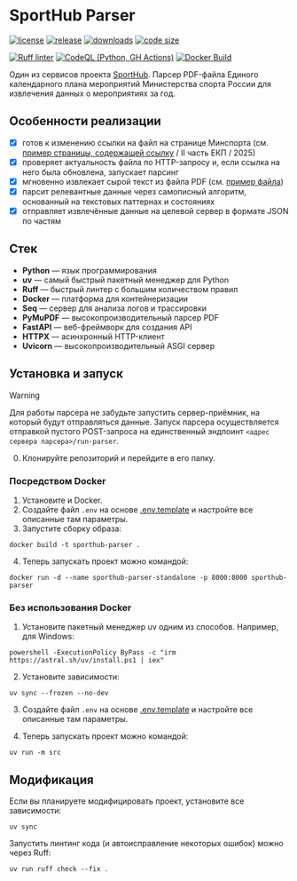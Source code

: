 # SportHub Parser

[![license](https://img.shields.io/github/license/code-418-dpr/SportHub-parser)](https://opensource.org/licenses/MIT)
[![release](https://img.shields.io/github/v/release/code-418-dpr/SportHub-parser?include_prereleases)](https://github.com/code-418-dpr/SportHub-parser/releases)
[![downloads](https://img.shields.io/github/downloads/code-418-dpr/SportHub-parser/total)](https://github.com/code-418-dpr/SportHub-parser/releases)
[![code size](https://img.shields.io/github/languages/code-size/code-418-dpr/SportHub-parser.svg)](https://github.com/code-418-dpr/SportHub-parser)

[![Ruff linter](https://github.com/code-418-dpr/SportHub-parser/actions/workflows/linter.yaml/badge.svg)](https://github.com/code-418-dpr/SportHub-parser/actions/workflows/linter.yaml)
[![CodeQL (Python, GH Actions)](https://github.com/code-418-dpr/SportHub-parser/actions/workflows/codeql.yaml/badge.svg)](https://github.com/code-418-dpr/SportHub-parser/actions/workflows/codeql.yaml)
[![Docker Build](https://github.com/code-418-dpr/SportHub-parser/actions/workflows/docker.yaml/badge.svg)](https://github.com/code-418-dpr/SportHub-parser/actions/workflows/docker.yaml)

Один из сервисов проекта [SportHub](https://github.com/code-418-dpr/SportHub). Парсер PDF-файла Единого календарного
плана мероприятий Министерства спорта России для извлечения данных о мероприятиях за год.

## Особенности реализации

- [x] готов к изменению ссылки на файл на странице Минспорта (см.
  [пример страницы, содержащей ссылку](https://www.minsport.gov.ru/activity/government-regulation/edinyj-kalendarnyj-plan/)
  / II часть ЕКП / 2025)
- [x] проверяет актуальность файла по HTTP-запросу и, если ссылка на него была обновлена, запускает парсинг
- [x] мгновенно извлекает сырой текст из файла PDF (см. [пример файла](./tmp.example/table.pdf))
- [x] парсит релевантные данные через самописный алгоритм, основанный на текстовых паттернах и состояниях
- [x] отправляет извлечённые данные на целевой сервер в формате JSON по частям

## Стек

- **Python** — язык программирования
- **uv** — самый быстрый пакетный менеджер для Python
- **Ruff** — быстрый линтер с большим количеством правил
- **Docker** — платформа для контейнеризации
- **Seq** — сервер для анализа логов и трассировки
- **PyMuPDF** — высокопроизводительный парсер PDF
- **FastAPI** — веб-фреймворк для создания API
- **HTTPX** — асинхронный HTTP-клиент
- **Uvicorn** — высокопроизводительный ASGI сервер

## Установка и запуск

> [!WARNING]
> Для работы парсера не забудьте запустить сервер-приёмник, на который будут отправляться данные. Запуск парсера
> осуществляется отправкой пустого POST-запроса на единственный эндпоинт `<адрес сервера парсера>/run-parser`.

0. Клонируйте репозиторий и перейдите в его папку.

### Посредством Docker

1. Установите и Docker.
2. Создайте файл `.env` на основе [.env.template](.env.template) и настройте все описанные там параметры.
3. Запустите сборку образа:

```shell
docker build -t sporthub-parser .
```

4. Теперь запускать проект можно командой:

```shell
docker run -d --name sporthub-parser-standalone -p 8000:8000 sporthub-parser
```

### Без использования Docker

1. Установите пакетный менеджер uv одним из способов. Например, для Windows:

```shell
powershell -ExecutionPolicy ByPass -c "irm https://astral.sh/uv/install.ps1 | iex"
```

2. Установите зависимости:

```shell
uv sync --frozen --no-dev
```

3. Создайте файл `.env` на основе [.env.template](.env.template) и настройте все описанные там параметры.

4. Теперь запускать проект можно командой:

```shell
uv run -m src
```

## Модификация

Если вы планируете модифицировать проект, установите все зависимости:

```shell
uv sync
```

Запустить линтинг кода (и автоисправление некоторых ошибок) можно через Ruff:

```shell
uv run ruff check --fix .
```
